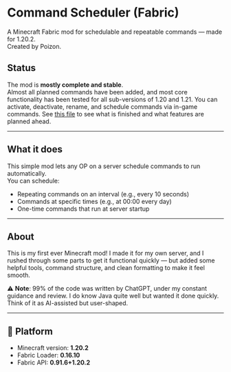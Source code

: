 # Command Scheduler (Fabric)

A Minecraft Fabric mod for schedulable and repeatable commands — made for 1.20.2.  
Created by Poizon.

## Status

The mod is **mostly complete and stable**.  
Almost all planned commands have been added, and most core functionality has been tested for all sub-versions of 1.20 and 1.21. You can activate, deactivate, rename, and schedule commands via in-game commands. See [this file](ToDoList.md) to see what is finished and what features are planned ahead.

---

## What it does

This simple mod lets any OP on a server schedule commands to run automatically.  
You can schedule:

- Repeating commands on an interval (e.g., every 10 seconds)
- Commands at specific times (e.g., at 00:00 every day)
- One-time commands that run at server startup

---

## About

This is my first ever Minecraft mod! I made it for my own server, and I rushed through some parts to get it functional quickly — but added some helpful tools, command structure, and clean formatting to make it feel smooth.

⚠️ **Note**: 99% of the code was written by ChatGPT, under my constant guidance and review. I do know Java quite well but wanted it done quickly. Think of it as AI-assisted but user-shaped.

---

## 🔧 Platform

- Minecraft version: **1.20.2**  
- Fabric Loader: **0.16.10**  
- Fabric API: **0.91.6+1.20.2**
